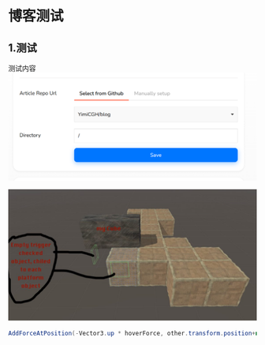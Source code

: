 # 博客测试

## 1.测试
测试内容
![Alt text](/Test/image.png)


![Alt text](/Test/image-1.png)
```C#
AddForceAtPosition(-Vector3.up * hoverForce, other.transform.position+new Vector3(0, 0.5f, 0), ForceMode.Acceleration):
```

